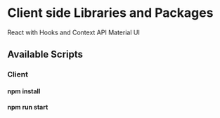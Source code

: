 # Client side Libraries and Packages

React with Hooks and Context API
Material UI

## Available Scripts

### Client

#### npm install

#### npm run start
